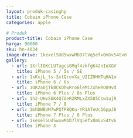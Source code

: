 ```yaml
---
layout: produk-casinghp
title: Cobain iPhone Case
categories: apple

# Produk
product-title: Cobain iPhone Case
harga: 90000
sku: hn-4034
image-drive: 1kexelSUd5wxwMbD7lVq5efx0mGvS4tv6
gallery:
  - url: 1XrlIOKCLUTagcsGMqf4zkfgK42nIoXGV
    title: iPhone 5 / 5s / SE
  - url: 1xKxjL_ts-3xtQrovXa_UIIZ0HHTqHA1m
    title: iPhone 6 / 6s
  - url: 1OR2a0jTkBCKOhwRro6leMiZxhHRO09vd
    title: iPhone 6 Plus / 6s Plus
  - url: 1h2-UHvS6K4Q7GeR2RMLxZX585Csw1ujR
    title: iPhone 7 / 8
  - url: 1mhDWBUM7wPQTP8QKu-YR1ATeUc16ppJ8
    title: iPhone 7 Plus / 8 Plus
  - url: 1kexelSUd5wxwMbD7lVq5efx0mGvS4tv6
    title: iPhone X
---
```

